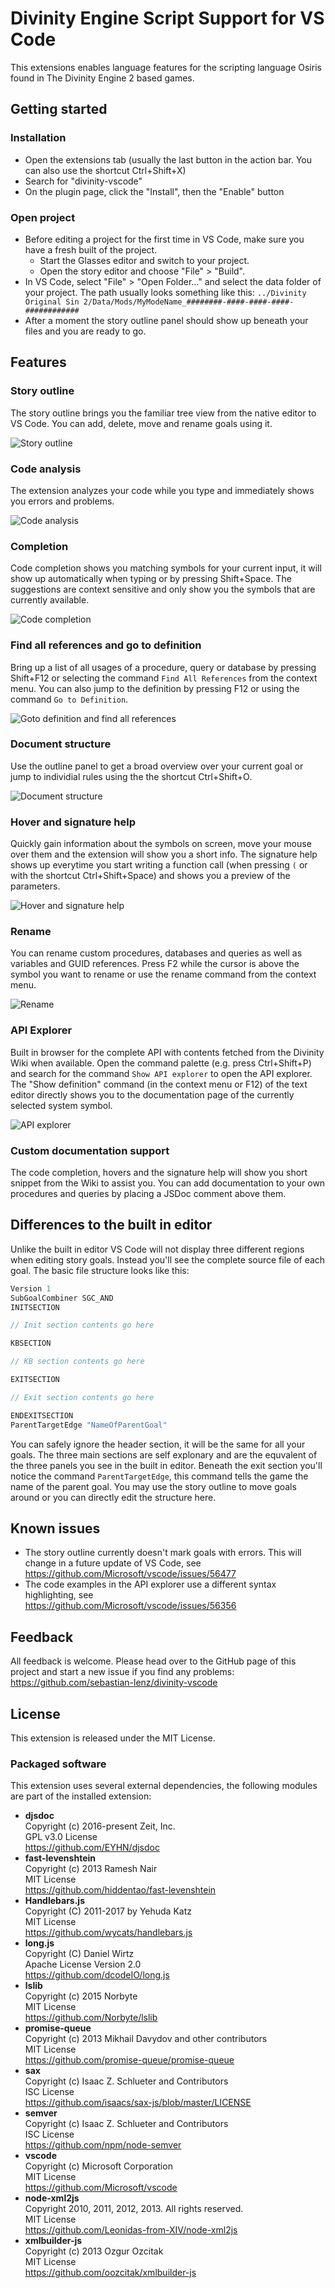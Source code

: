 # Divinity Engine Script Support for VS Code

This extensions enables language features for the scripting language Osiris found in The Divinity Engine 2 based games.

## Getting started

### Installation

- Open the extensions tab (usually the last button in the action bar. You can also use the shortcut Ctrl+Shift+X)
- Search for "divinity-vscode"
- On the plugin page, click the "Install", then the "Enable" button

### Open project

- Before editing a project for the first time in VS Code, make sure you have a fresh built of the project.
  - Start the Glasses editor and switch to your project.
  - Open the story editor and choose "File" > "Build".
- In VS Code, select "File" > "Open Folder..." and select the data folder of your project. The path usually looks something like this: `../Divinity Original Sin 2/Data/Mods/MyModeName_########-####-####-####-############`
- After a moment the story outline panel should show up beneath your files and you are ready to go.

## Features

### Story outline

The story outline brings you the familiar tree view from the native editor to VS Code. You can add, delete, move and rename goals using it.

![Story outline](resources/features/story-outline.gif)

### Code analysis

The extension analyzes your code while you type and immediately shows you errors and problems.

![Code analysis](resources/features/code-analysis.gif)

### Completion

Code completion shows you matching symbols for your current input, it will show up automatically when typing or by pressing Shift+Space. The suggestions are context sensitive and only show you the symbols that are currently available.

![Code completion](resources/features/completion.gif)

### Find all references and go to definition

Bring up a list of all usages of a procedure, query or database by pressing Shift+F12 or selecting the command `Find All References` from the context menu. You can also jump to the definition by pressing F12 or using the command `Go to Definition`.

![Goto definition and find all references](resources/features/find-references.gif)

### Document structure

Use the outline panel to get a broad overview over your current goal or jump to individial rules using the the shortcut Ctrl+Shift+O.

![Document structure](resources/features/document-structure.gif)

### Hover and signature help

Quickly gain information about the symbols on screen, move your mouse over them and the extension will show you a short info. The signature help shows up everytime you start writing a function call (when pressing `(` or with the shortcut Ctrl+Shift+Space) and shows you a preview of the parameters.

![Hover and signature help](resources/features/hover.gif)

### Rename

You can rename custom procedures, databases and queries as well as variables and GUID references. Press F2 while the cursor is above the symbol you want to rename or use the rename command from the context menu.

![Rename](resources/features/rename.gif)

### API Explorer

Built in browser for the complete API with contents fetched from the Divinity Wiki when available. Open the command palette (e.g. press Ctrl+Shift+P) and search for the command `Show API explorer` to open the API explorer. The "Show definition" command (in the context menu or F12) of the text editor directly shows you to the documentation page of the currently selected system symbol.

![API explorer](resources/features/api-explorer.gif)

### Custom documentation support

The code completion, hovers and the signature help will show you short snippet from the Wiki to assist you. You can add documentation to your own procedures and queries by placing a JSDoc comment above them.

## Differences to the built in editor

Unlike the built in editor VS Code will not display three different regions when editing story goals. Instead you'll see the complete source file of each goal. The basic file structure looks like this:

```javascript
Version 1
SubGoalCombiner SGC_AND
INITSECTION

// Init section contents go here

KBSECTION

// KB section contents go here

EXITSECTION

// Exit section contents go here

ENDEXITSECTION
ParentTargetEdge "NameOfParentGoal"
```

You can safely ignore the header section, it will be the same for all your goals. The three main sections are self explonary and are the equvalent of the three panels you see in the built in editor. Beneath the exit section you'll notice the command `ParentTargetEdge`, this command tells the game the name of the parent goal. You may use the story outline to move goals around or you can directly edit the structure here.

## Known issues

- The story outline currently doesn't mark goals with errors. This will change in a future update of VS Code, see  
  https://github.com/Microsoft/vscode/issues/56477
- The code examples in the API explorer use a different syntax highlighting, see  
  https://github.com/Microsoft/vscode/issues/56356

## Feedback

All feedback is welcome. Please head over to the GitHub page of this project and start a new issue if you find any problems:  
https://github.com/sebastian-lenz/divinity-vscode

## License

This extension is released under the MIT License.

### Packaged software

This extension uses several external dependencies, the following modules
are part of the installed extension:

- **djsdoc**  
  Copyright (c) 2016-present Zeit, Inc.  
  GPL v3.0 License  
  https://github.com/EYHN/djsdoc
- **fast-levenshtein**  
  Copyright (c) 2013 Ramesh Nair  
  MIT License  
  https://github.com/hiddentao/fast-levenshtein
- **Handlebars.js**  
  Copyright (C) 2011-2017 by Yehuda Katz  
  MIT License  
  https://github.com/wycats/handlebars.js
- **long.js**  
  Copyright (C) Daniel Wirtz  
  Apache License Version 2.0  
  https://github.com/dcodeIO/long.js
- **lslib**  
  Copyright (c) 2015 Norbyte  
  MIT License  
  https://github.com/Norbyte/lslib
- **promise-queue**  
  Copyright (c) 2013 Mikhail Davydov and other contributors  
  MIT License  
  https://github.com/promise-queue/promise-queue
- **sax**  
  Copyright (c) Isaac Z. Schlueter and Contributors  
  ISC License  
  https://github.com/isaacs/sax-js/blob/master/LICENSE
- **semver**  
  Copyright (c) Isaac Z. Schlueter and Contributors  
  ISC License  
  https://github.com/npm/node-semver
- **vscode**  
  Copyright (c) Microsoft Corporation  
  MIT License  
  https://github.com/Microsoft/vscode
- **node-xml2js**  
  Copyright 2010, 2011, 2012, 2013. All rights reserved.  
  MIT License  
  https://github.com/Leonidas-from-XIV/node-xml2js
- **xmlbuilder-js**  
  Copyright (c) 2013 Ozgur Ozcitak  
  MIT License  
  https://github.com/oozcitak/xmlbuilder-js
